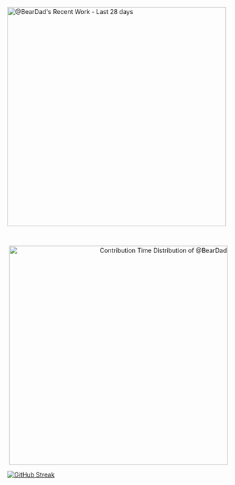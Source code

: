 <!-- Copy-paste in your Readme.md file -->

<p><a href="https://next.ossinsight.io/widgets/official/compose-currently-working-on?user_id=34135363&activity_type=all" target="_blank" style="display: block" align="left">
  <picture>
    <source media="(prefers-color-scheme: dark)" srcset="https://next.ossinsight.io/widgets/official/compose-currently-working-on/thumbnail.png?user_id=34135363&activity_type=all&image_size=auto&color_scheme=dark" width="500" height="auto">
    <img alt="@BearDad's Recent Work - Last 28 days" src="https://next.ossinsight.io/widgets/official/compose-currently-working-on/thumbnail.png?user_id=34135363&activity_type=all&image_size=auto&color_scheme=light" width="500" height="auto">
  </picture>
</a></p>&nbsp;<p><a href="https://next.ossinsight.io/widgets/official/analyze-user-contribution-time-distribution?user_id=34135363&period=all_times" target="_blank" style="display: block" align="right">
  <picture>
    <source media="(prefers-color-scheme: dark)" srcset="https://next.ossinsight.io/widgets/official/analyze-user-contribution-time-distribution/thumbnail.png?user_id=34135363&period=all_times&image_size=auto&color_scheme=dark" width="500" height="auto">
    <img alt="Contribution Time Distribution of @BearDad" src="https://next.ossinsight.io/widgets/official/analyze-user-contribution-time-distribution/thumbnail.png?user_id=34135363&period=all_times&image_size=auto&color_scheme=light" width="500" height="auto">
  </picture>
</a></p>

<!-- Made with [OSS Insight](https://ossinsight.io/) -->

<a href="https://git.io/streak-stats"><img src="https://streak-stats.demolab.com?user=BearDad&theme=catppuccin-frappe&border_radius=4&date_format=j%20M%5B%20Y%5D&exclude_days=Mon" alt="GitHub Streak" /></a>
